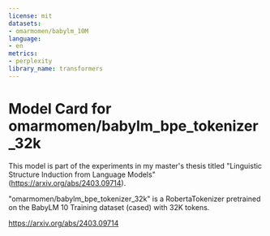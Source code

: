 ```yaml
---
license: mit
datasets:
- omarmomen/babylm_10M
language:
- en
metrics:
- perplexity
library_name: transformers
---
```

# Model Card for omarmomen/babylm_bpe_tokenizer_32k

This model is part of the experiments in my master's thesis titled "Linguistic Structure Induction from Language Models" (https://arxiv.org/abs/2403.09714).

"omarmomen/babylm_bpe_tokenizer_32k" is a RobertaTokenizer pretrained on the BabyLM 10 Training dataset (cased) with 32K tokens.

https://arxiv.org/abs/2403.09714